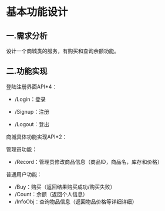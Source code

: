# 基本功能设计

## 一.需求分析

设计一个商城类的服务，有购买和查询余额功能。

## 二.功能实现

登陆注册界面API*4：

- /Login：登录

- /Signup：注册
- /Logout：登出

商城具体功能实现API*2：

管理员功能：

- /Record：管理员修改商品信息（商品ID，商品名，库存和价格）

普通用户功能：

- /Buy：购买（返回结果购买成功/购买失败）
- /Count：余额（返回个人信息）
- /InfoObj：查询物品信息（返回物品价格等详细详细）